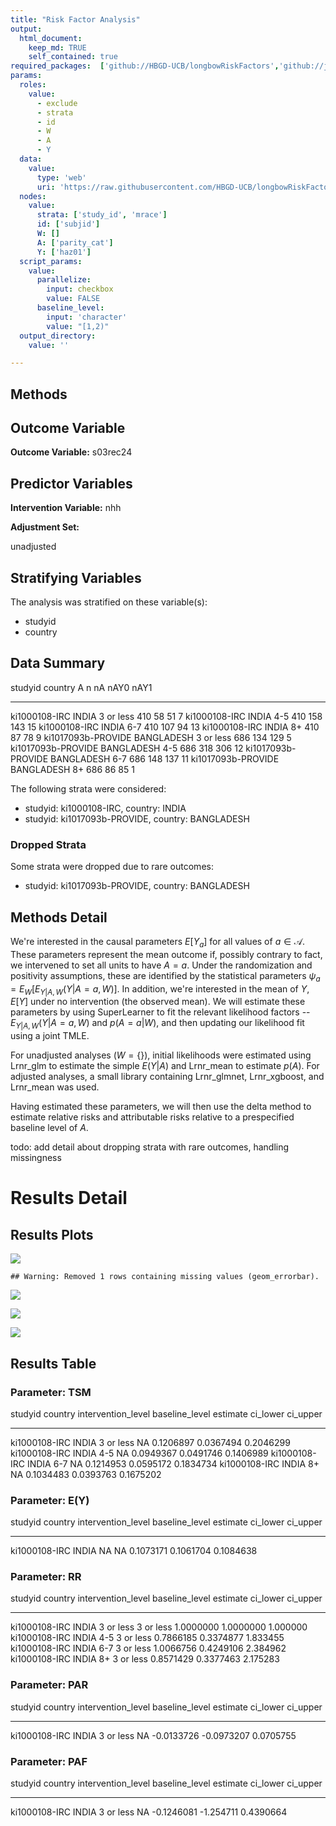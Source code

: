 ```yaml
---
title: "Risk Factor Analysis"
output: 
  html_document:
    keep_md: TRUE
    self_contained: true
required_packages:  ['github://HBGD-UCB/longbowRiskFactors','github://jeremyrcoyle/skimr@vector_types', 'github://tlverse/delayed']
params:
  roles:
    value:
      - exclude
      - strata
      - id
      - W
      - A
      - Y
  data: 
    value: 
      type: 'web'
      uri: 'https://raw.githubusercontent.com/HBGD-UCB/longbowRiskFactors/master/inst/sample_data/birthwt_data.rdata'
  nodes:
    value:
      strata: ['study_id', 'mrace']
      id: ['subjid']
      W: []
      A: ['parity_cat']
      Y: ['haz01']
  script_params:
    value:
      parallelize:
        input: checkbox
        value: FALSE
      baseline_level:
        input: 'character'
        value: "[1,2)"
  output_directory:
    value: ''

---
```








## Methods
## Outcome Variable

**Outcome Variable:** s03rec24

## Predictor Variables

**Intervention Variable:** nhh

**Adjustment Set:**

unadjusted

## Stratifying Variables

The analysis was stratified on these variable(s):

* studyid
* country

## Data Summary

studyid              country      A              n    nA   nAY0   nAY1
-------------------  -----------  ----------  ----  ----  -----  -----
ki1000108-IRC        INDIA        3 or less    410    58     51      7
ki1000108-IRC        INDIA        4-5          410   158    143     15
ki1000108-IRC        INDIA        6-7          410   107     94     13
ki1000108-IRC        INDIA        8+           410    87     78      9
ki1017093b-PROVIDE   BANGLADESH   3 or less    686   134    129      5
ki1017093b-PROVIDE   BANGLADESH   4-5          686   318    306     12
ki1017093b-PROVIDE   BANGLADESH   6-7          686   148    137     11
ki1017093b-PROVIDE   BANGLADESH   8+           686    86     85      1


The following strata were considered:

* studyid: ki1000108-IRC, country: INDIA
* studyid: ki1017093b-PROVIDE, country: BANGLADESH

### Dropped Strata

Some strata were dropped due to rare outcomes:

* studyid: ki1017093b-PROVIDE, country: BANGLADESH

## Methods Detail

We're interested in the causal parameters $E[Y_a]$ for all values of $a \in \mathcal{A}$. These parameters represent the mean outcome if, possibly contrary to fact, we intervened to set all units to have $A=a$. Under the randomization and positivity assumptions, these are identified by the statistical parameters $\psi_a=E_W[E_{Y|A,W}(Y|A=a,W)]$.  In addition, we're interested in the mean of $Y$, $E[Y]$ under no intervention (the observed mean). We will estimate these parameters by using SuperLearner to fit the relevant likelihood factors -- $E_{Y|A,W}(Y|A=a,W)$ and $p(A=a|W)$, and then updating our likelihood fit using a joint TMLE.

For unadjusted analyses ($W=\{\}$), initial likelihoods were estimated using Lrnr_glm to estimate the simple $E(Y|A)$ and Lrnr_mean to estimate $p(A)$. For adjusted analyses, a small library containing Lrnr_glmnet, Lrnr_xgboost, and Lrnr_mean was used.

Having estimated these parameters, we will then use the delta method to estimate relative risks and attributable risks relative to a prespecified baseline level of $A$.

todo: add detail about dropping strata with rare outcomes, handling missingness







# Results Detail

## Results Plots
![](/tmp/b33bf995-637b-4023-9b19-38ed82cf6469/REPORT_files/figure-html/plot_tsm-1.png)<!-- -->


```
## Warning: Removed 1 rows containing missing values (geom_errorbar).
```

![](/tmp/b33bf995-637b-4023-9b19-38ed82cf6469/REPORT_files/figure-html/plot_rr-1.png)<!-- -->

![](/tmp/b33bf995-637b-4023-9b19-38ed82cf6469/REPORT_files/figure-html/plot_paf-1.png)<!-- -->

![](/tmp/b33bf995-637b-4023-9b19-38ed82cf6469/REPORT_files/figure-html/plot_par-1.png)<!-- -->

## Results Table

### Parameter: TSM


studyid         country   intervention_level   baseline_level     estimate    ci_lower    ci_upper
--------------  --------  -------------------  ---------------  ----------  ----------  ----------
ki1000108-IRC   INDIA     3 or less            NA                0.1206897   0.0367494   0.2046299
ki1000108-IRC   INDIA     4-5                  NA                0.0949367   0.0491746   0.1406989
ki1000108-IRC   INDIA     6-7                  NA                0.1214953   0.0595172   0.1834734
ki1000108-IRC   INDIA     8+                   NA                0.1034483   0.0393763   0.1675202


### Parameter: E(Y)


studyid         country   intervention_level   baseline_level     estimate    ci_lower    ci_upper
--------------  --------  -------------------  ---------------  ----------  ----------  ----------
ki1000108-IRC   INDIA     NA                   NA                0.1073171   0.1061704   0.1084638


### Parameter: RR


studyid         country   intervention_level   baseline_level     estimate    ci_lower   ci_upper
--------------  --------  -------------------  ---------------  ----------  ----------  ---------
ki1000108-IRC   INDIA     3 or less            3 or less         1.0000000   1.0000000   1.000000
ki1000108-IRC   INDIA     4-5                  3 or less         0.7866185   0.3374877   1.833455
ki1000108-IRC   INDIA     6-7                  3 or less         1.0066756   0.4249106   2.384962
ki1000108-IRC   INDIA     8+                   3 or less         0.8571429   0.3377463   2.175283


### Parameter: PAR


studyid         country   intervention_level   baseline_level      estimate     ci_lower    ci_upper
--------------  --------  -------------------  ---------------  -----------  -----------  ----------
ki1000108-IRC   INDIA     3 or less            NA                -0.0133726   -0.0973207   0.0705755


### Parameter: PAF


studyid         country   intervention_level   baseline_level      estimate    ci_lower    ci_upper
--------------  --------  -------------------  ---------------  -----------  ----------  ----------
ki1000108-IRC   INDIA     3 or less            NA                -0.1246081   -1.254711   0.4390664
